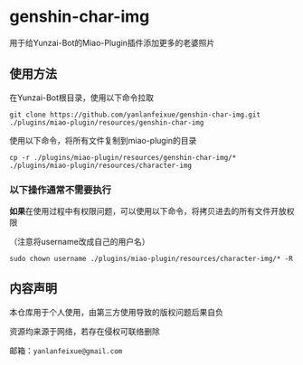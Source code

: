 # genshin-char-img
用于给Yunzai-Bot的Miao-Plugin插件添加更多的老婆照片


## 使用方法
在Yunzai-Bot根目录，使用以下命令拉取
```
git clone https://github.com/yanlanfeixue/genshin-char-img.git ./plugins/miao-plugin/resources/genshin-char-img
```
使用以下命令，将所有文件复制到miao-plugin的目录
```
cp -r ./plugins/miao-plugin/resources/genshin-char-img/* ./plugins/miao-plugin/resources/character-img
```

### 以下操作通常不需要执行
**如果**在使用过程中有权限问题，可以使用以下命令，将拷贝进去的所有文件开放权限

（注意将username改成自己的用户名）
```
sudo chown username ./plugins/miao-plugin/resources/character-img/* -R
```


## 内容声明
本仓库用于个人使用，由第三方使用导致的版权问题后果自负

资源均来源于网络，若存在侵权可联络删除

邮箱：```yanlanfeixue@gmail.com```
